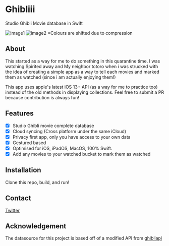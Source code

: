 # Ghibliii
Studio Ghibli Movie database in Swift

![image1](/Images/image1.png)
![image2](/Images/image2.png)
*Colours are shifted due to compression

## About
This started as a way for me to do something in this quarantine time. I was watching Spirited away and My neighbor totoro when i was strucked with the idea of creating a simple app as a way to tell each movies and marked them as watched (since i am actually enjoying them!) 

This app uses apple's latest iOS 13+ API (as a way for me to practice too) instead of the old methods in displaying collections.
Feel free to submit a PR because contribution is always fun!

## Features
- [x] Studio Ghibli movie complete database
- [x] Cloud syncing (Cross platform under the same iCloud)
- [x] Privacy first app, only you have access to your own data
- [x] Gestured based
- [x] Optimised for iOS, iPadOS, MacOS, 100% Swift.
- [x] Add any movies to your watched bucket to mark them as watched

## Installation
Clone this repo, build, and run!

## Contact
[Twitter](www.twitter.com/kevinlx_)

## Acknowledgement
The datasource for this project is based off of a modified API from [ghibliapi](https://github.com/janaipakos/ghibliapi)